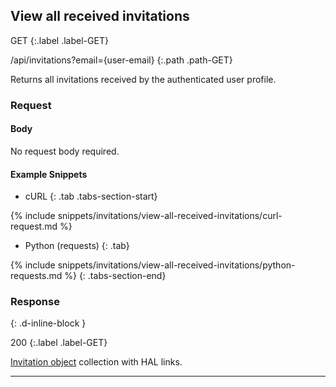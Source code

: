 ## View all received invitations

GET
{:.label .label-GET}

/api/invitations?email={user-email}
{:.path .path-GET}

Returns all invitations received by the authenticated user profile.

### Request

#### Body
No request body required.

#### Example Snippets
- cURL
{: .tab .tabs-section-start}

{% include snippets/invitations/view-all-received-invitations/curl-request.md %}

- Python (requests)
{: .tab}

{% include snippets/invitations/view-all-received-invitations/python-requests.md %}
{: .tabs-section-end}

### Response
{: .d-inline-block }

200
{:.label .label-GET}

[Invitation object](invitations#invitation-object) collection with HAL links.

---
